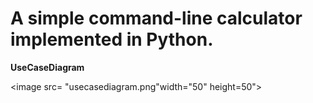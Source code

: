 # A simple command-line calculator implemented in Python.


**UseCaseDiagram**

<image src= "usecasediagram.png"width="50" height=50">

